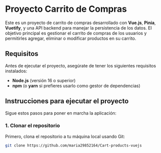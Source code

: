 # Proyecto Carrito de Compras

Este es un proyecto de carrito de compras desarrollado con **Vue.js**, **Pinia**, **Vuetify**, y una API backend para manejar la persistencia de los datos. El objetivo principal es gestionar el carrito de compras de los usuarios y permitirles agregar, eliminar o modificar productos en su carrito.

## Requisitos

Antes de ejecutar el proyecto, asegúrate de tener los siguientes requisitos instalados:

- **Node.js** (versión 16 o superior)
- **npm** (o **yarn** si prefieres usarlo como gestor de dependencias)

## Instrucciones para ejecutar el proyecto

Sigue estos pasos para poner en marcha la aplicación:

### 1. Clonar el repositorio

Primero, clona el repositorio a tu máquina local usando Git:

```bash
git clone https://github.com/maria29852164/Cart-products-vuejs
